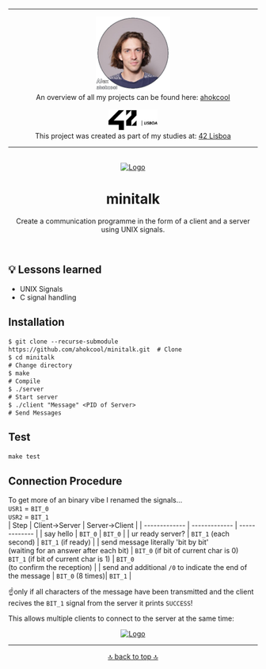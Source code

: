 <!-- ahokcool HEADER START-->
---
<a id="top"></a>
<div align="center">
  <a href="https://github.com/ahokcool/ahokcool/blob/main/README.md">
    <img src="images/alexgit.png" alt="Logo" width="150">
  </a><br>
  An overview of all my projects can be found here: <a href="https://github.com/ahokcool/ahokcool/blob/main/README.md" target="_blank">ahokcool</a><br><br>
  <a href="https://www.42lisboa.com">
    <img src="images/logo42.svg" alt="Logo" width="100">
  </a><br>
  This project was created as part of my studies at: <a href="https://www.42lisboa.com" target="_blank">42 Lisboa</a><br>
</div>

---
<!-- ahokcool HEADER END-->
<!-- PROJECT HEADER START -->
<br />
<div align="center">
  <a href="./">
    <img src="images/logo.gif" alt="Logo" width="600">
  </a>
  <h1 align="center">minitalk</h1>
<p align="center">
    Create a communication programme in the form of a client and a server using UNIX signals.
</p>
</div>
<br>
<!-- PROJECT HEADER END -->

## :bulb: Lessons learned
- UNIX Signals
- C signal handling

## Installation
```
$ git clone --recurse-submodule https://github.com/ahokcool/minitalk.git  # Clone
$ cd minitalk                                                             # Change directory
$ make                                                                    # Compile
$ ./server                                                                # Start server
$ ./client "Message" <PID of Server>                                      # Send Messages
```

## Test
`make test`

## Connection Procedure
To get more of an binary vibe I renamed the signals...<br />
   ```USR1``` = ```BIT_0```<br />
   ```USR2``` = ```BIT_1```<br />
| Step																				| Client->Server					 				| Server->Client					|
| ------------- 																	| ------------- 					 				| -------------  					|
| say hello																			| ```BIT_0```						 		 				| ```BIT_0``` 							|
| ur ready server?																	| ```BIT_1``` (each second)				 				| ```BIT_1``` (if ready) 					|
| send message literally 'bit by bit'<br /> (waiting for an answer after each bit)	| ```BIT_0``` (if bit of current char is 0)<br />```BIT_1``` (if bit of current char is 1)	 		| ```BIT_0```<br />(to confirm the reception)	|
| send and additional ```/0``` to indicate the end of the message	| ```BIT_0``` (8 times)| ```BIT_1```								|

☝️only if all characters of the message have been transmitted and the client recives the ```BIT_1``` signal from the server it prints ```SUCCESS```!

This allows multiple clients to connect to the server at the same time:

<p align="center">
 <a href="./">
  <img src="images/twoclients.gif" alt="Logo" width="600">
 </a>
</p>

<!-- ahokcool FOOTER-->
---
<p align="center">
  <a href="#top">🔝 back to top 🔝</a>
</p>
